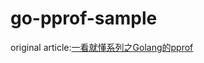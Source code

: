 # go-pprof-sample

original article:[一看就懂系列之Golang的pprof](https://juejin.im/post/5e5b6591518825492f771540)